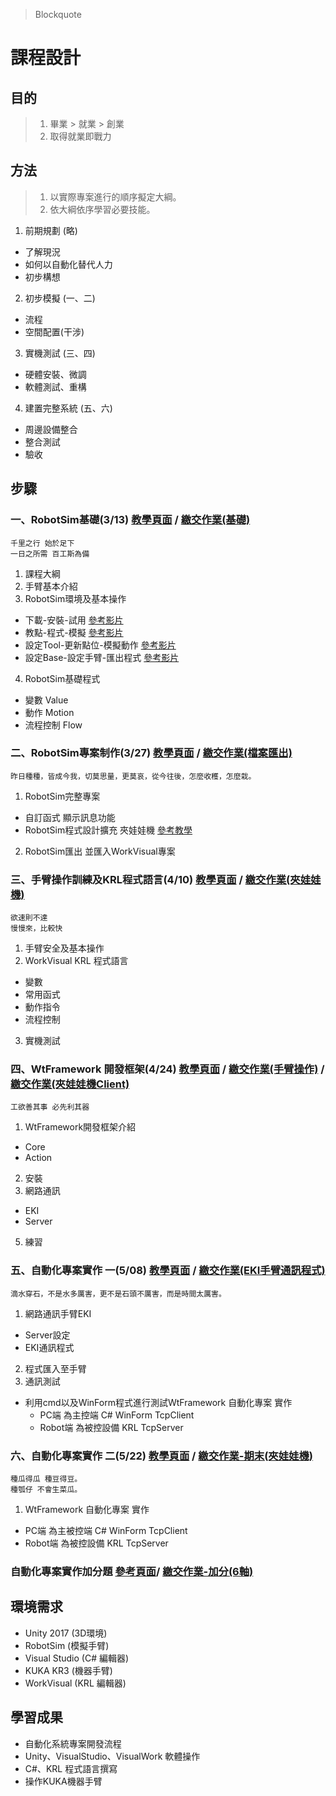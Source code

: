 > Blockquote

# 課程設計
## 目的
> 1. 畢業 > 就業 > 創業
> 2. 取得就業即戰力

## 方法
> 1. 以實際專案進行的順序擬定大綱。
> 2. 依大綱依序學習必要技能。

1. 前期規劃 (略)
  - 了解現況
  - 如何以自動化替代人力
  - 初步構想
2. 初步模擬 (一、二)
  - 流程
  - 空間配置(干涉)
3. 實機測試 (三、四)
  - 硬體安裝、微調
  - 軟體測試、重構
4. 建置完整系統 (五、六)
  - 周邊設備整合
  - 整合測試
  - 驗收
 
## 步驟
### 一、RobotSim基礎(3/13) [教學頁面](./1RobotSimBasic.html) / [繳交作業(基礎)](https://drive.google.com/drive/folders/1FMey_NlWkC3YxeOpwVbmjqgbFMcu3iXU?fbclid=IwAR172PehbkoKq6Lboyup1Wp-YAIbEKpJTQUJWJMZ9zZYzy_iTaDapXleThA)
```
千里之行 始於足下
一日之所需 百工斯為備
```
1. 課程大綱
2. 手臂基本介紹
3. RobotSim環境及基本操作
  - 下載-安裝-試用 [參考影片](https://www.youtube.com/watch?v=xv4v_fOwAC0&index=20&list=PLYLTPJkULAAZZuNW2s2tX-KWQOus7sAAo)
  - 教點-程式-模擬 [參考影片](https://www.youtube.com/watch?v=4Gk7K88B10c&index=21&list=PLYLTPJkULAAZZuNW2s2tX-KWQOus7sAAo)
  - 設定Tool-更新點位-模擬動作 [參考影片](https://www.youtube.com/watch?v=NLA6A_qWDgs&index=22&list=PLYLTPJkULAAZZuNW2s2tX-KWQOus7sAAo)
  - 設定Base-設定手臂-匯出程式 [參考影片](https://www.youtube.com/watch?v=izkk5MW-FeY&index=23&list=PLYLTPJkULAAZZuNW2s2tX-KWQOus7sAAo)
4. RobotSim基礎程式
  - 變數 Value
  - 動作 Motion
  - 流程控制 Flow

### 二、RobotSim專案制作(3/27) [教學頁面](./2RobotSimProject.html) / [繳交作業(檔案匯出)](https://drive.google.com/drive/folders/104_rw30SUGLiESvD4R0ukJIDlGs7t98Y?fbclid=IwAR172PehbkoKq6Lboyup1Wp-YAIbEKpJTQUJWJMZ9zZYzy_iTaDapXleThA)
```
昨日種種，皆成今我，切莫思量，更莫哀，從今往後，怎麼收穫，怎麼栽。
```
1. RobotSim完整專案
  - 自訂函式 顯示訊息功能
  - RobotSim程式設計擴充 夾娃娃機 [參考教學](https://yazelin.github.io/cnu2018-RobotSim/)
2. RobotSim匯出 並匯入WorkVisual專案

### 三、手臂操作訓練及KRL程式語言(4/10) [教學頁面](./3KukaRobotLanguage.html) / [繳交作業(夾娃娃機)](https://drive.google.com/drive/folders/1Y3z2fzKdRJWUsqoRW0wzBV0vf2mGEnmF?fbclid=IwAR172PehbkoKq6Lboyup1Wp-YAIbEKpJTQUJWJMZ9zZYzy_iTaDapXleThA)
```
欲速則不達
慢慢來，比較快
```
1. 手臂安全及基本操作 
2. WorkVisual KRL 程式語言
  - 變數
  - 常用函式
  - 動作指令
  - 流程控制
3. 實機測試

### 四、WtFramework 開發框架(4/24) [教學頁面](./4WtFramework.html) / [繳交作業(手臂操作)](https://drive.google.com/drive/folders/1bEAmqdT6V2msQhSoefEsK-EBExqTyEM_?fbclid=IwAR172PehbkoKq6Lboyup1Wp-YAIbEKpJTQUJWJMZ9zZYzy_iTaDapXleThA) / [繳交作業(夾娃娃機Client)](https://drive.google.com/drive/folders/1GiY-bH9IP93imMEhPxAoQVtDFbh2rLPk?fbclid=IwAR172PehbkoKq6Lboyup1Wp-YAIbEKpJTQUJWJMZ9zZYzy_iTaDapXleThA)

```
工欲善其事 必先利其器
```
1. WtFramework開發框架介紹
  - Core
  - Action
2. 安裝
3. 網路通訊
  - EKI
  - Server
5. 練習

### 五、自動化專案實作 一(5/08) [教學頁面](./5Project1.html) / [繳交作業(EKI手臂通訊程式)](https://drive.google.com/drive/folders/1U9KEFvolMDbF_lMLNY_12ZOwR7DW7-Hr?fbclid=IwAR172PehbkoKq6Lboyup1Wp-YAIbEKpJTQUJWJMZ9zZYzy_iTaDapXleThA)
```
滴水穿石，不是水多厲害，更不是石頭不厲害，而是時間太厲害。
```

1. 網路通訊手臂EKI
- Server設定
- EKI通訊程式
2. 程式匯入至手臂
4. 通訊測試
- 利用cmd以及WinForm程式進行測試WtFramework 自動化專案 實作
  - PC端 為主控端 C# WinForm TcpClient
  - Robot端 為被控設備 KRL TcpServer

### 六、自動化專案實作 二(5/22) [教學頁面](./6Project2.html) / [繳交作業-期末(夾娃娃機)](https://drive.google.com/drive/folders/1AkAqfQzGQfBe4fosgGh4xChGCGDtcEll?fbclid=IwAR172PehbkoKq6Lboyup1Wp-YAIbEKpJTQUJWJMZ9zZYzy_iTaDapXleThA) 
```
種瓜得瓜 種豆得豆。
種瓠仔 不會生菜瓜。
```

1. WtFramework 自動化專案 實作
  - PC端 為主被控端 C# WinForm TcpClient
  - Robot端 為被控設備 KRL TcpServer

### 自動化專案實作加分題 [參考頁面](./ProjectBonus.html)/ [繳交作業-加分(6軸)](https://drive.google.com/drive/folders/1FkQGS8RPr1OwxEfEqefmQbJhnmMKjB_v?fbclid=IwAR172PehbkoKq6Lboyup1Wp-YAIbEKpJTQUJWJMZ9zZYzy_iTaDapXleThA)


## 環境需求
- Unity 2017 (3D環境) 
- RobotSim (模擬手臂)
- Visual Studio (C# 編輯器)
- KUKA KR3 (機器手臂)
- WorkVisual (KRL 編輯器)

## 學習成果
- 自動化系統專案開發流程
- Unity、VisualStudio、VisualWork 軟體操作
- C#、KRL 程式語言撰寫
- 操作KUKA機器手臂

<!--stackedit_data:
eyJoaXN0b3J5IjpbLTg5NjQzNzk5MCwyMDg5NjQ5MjgwLC01OD
I1MTE5MjUsMTM3MzYzMDMwNywtMTQ0MTAyNzA4NSw1NDgzOTAw
OTUsLTE1MTgzMzU5MDksLTE1NjUwMzUwOTcsLTE4NTg1NTI4Nz
AsLTE0MDAxODc0NTEsNDM1OTgxNTA4LDIwMTk2NzMxMjUsMjAw
MzcyMjg3MCwtMzI0NTM5OTQ4LDIwMDM3MjI4NzAsMTE0NjcyOT
I0NSwtMTA3ODg0MTA1LC0xMTc5NDI3NTk2LC0xOTk2NTI2Mjkx
LDU1OTk5MDU4M119
-->